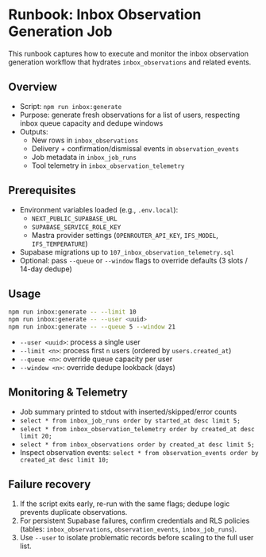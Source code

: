 # Runbook: Inbox Observation Generation Job

This runbook captures how to execute and monitor the inbox observation generation workflow that hydrates `inbox_observations` and related events.

## Overview
- Script: `npm run inbox:generate`
- Purpose: generate fresh observations for a list of users, respecting inbox queue capacity and dedupe windows
- Outputs:
  - New rows in `inbox_observations`
  - Delivery + confirmation/dismissal events in `observation_events`
  - Job metadata in `inbox_job_runs`
  - Tool telemetry in `inbox_observation_telemetry`

## Prerequisites
- Environment variables loaded (e.g., `.env.local`):
  - `NEXT_PUBLIC_SUPABASE_URL`
  - `SUPABASE_SERVICE_ROLE_KEY`
  - Mastra provider settings (`OPENROUTER_API_KEY`, `IFS_MODEL`, `IFS_TEMPERATURE`)
- Supabase migrations up to `107_inbox_observation_telemetry.sql`
- Optional: pass `--queue` or `--window` flags to override defaults (3 slots / 14-day dedupe)

## Usage
```bash
npm run inbox:generate -- --limit 10
npm run inbox:generate -- --user <uuid>
npm run inbox:generate -- --queue 5 --window 21
```
- `--user <uuid>`: process a single user
- `--limit <n>`: process first `n` users (ordered by `users.created_at`)
- `--queue <n>`: override queue capacity per user
- `--window <n>`: override dedupe lookback (days)

## Monitoring & Telemetry
- Job summary printed to stdout with inserted/skipped/error counts
- `select * from inbox_job_runs order by started_at desc limit 5;`
- `select * from inbox_observation_telemetry order by created_at desc limit 20;`
- `select * from inbox_observations order by created_at desc limit 5;`
- Inspect observation events: `select * from observation_events order by created_at desc limit 10;`

## Failure recovery
1. If the script exits early, re-run with the same flags; dedupe logic prevents duplicate observations.
2. For persistent Supabase failures, confirm credentials and RLS policies (tables: `inbox_observations`, `observation_events`, `inbox_job_runs`).
3. Use `--user` to isolate problematic records before scaling to the full user list.
